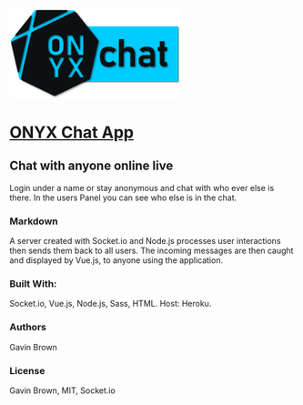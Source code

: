 <img src="public/images/onyxlogo.png" width="300px" alt="ONYX Logo">

# <a href="https://rocktalk.herokuapp.com/">ONYX Chat App</a>

## Chat with anyone online live
Login under a name or stay anonymous and chat with who ever else is there. In the users Panel you can see who else is in the chat.

### Markdown
A server created with Socket.io and Node.js processes user interactions then sends them back to all users. The incoming messages are then caught and displayed by Vue.js, to anyone using the application.

### Built With:
Socket.io, Vue.js, Node.js, Sass, HTML. Host: Heroku.

### Authors
Gavin Brown

### License
Gavin Brown, MIT, Socket.io
